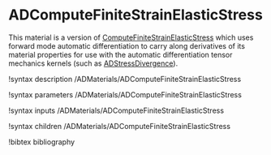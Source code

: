 # ADComputeFiniteStrainElasticStress

This material is a version of
[ComputeFiniteStrainElasticStress](/materials/ComputeFiniteStrainElasticStress.md)
which uses forward mode automatic differentiation to carry along derivatives of
its material properties for use with the automatic differentiation tensor
mechanics kernels (such as
[ADStressDivergence](/kernels/ADStressDivergenceTensors.md)).

!syntax description /ADMaterials/ADComputeFiniteStrainElasticStress<RESIDUAL>

!syntax parameters /ADMaterials/ADComputeFiniteStrainElasticStress<RESIDUAL>

!syntax inputs /ADMaterials/ADComputeFiniteStrainElasticStress<RESIDUAL>

!syntax children /ADMaterials/ADComputeFiniteStrainElasticStress<RESIDUAL>

!bibtex bibliography
